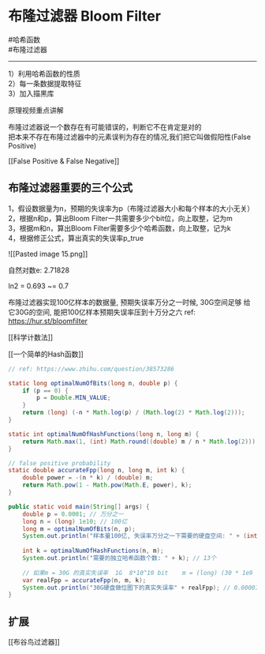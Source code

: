 # 布隆过滤器 Bloom Filter

#哈希函数   
#布隆过滤器  

---

1）利用哈希函数的性质   
2）每一条数据提取特征   
3）加入描黑库   

原理视频重点讲解

布隆过滤器说一个数存在有可能错误的，判断它不在肯定是对的   
把本来不存在布隆过滤器中的元素误判为存在的情况,我们把它叫做假阳性(False Positive)

[[False Positive & False Negative]]   


## 布隆过滤器重要的三个公式

1，假设数据量为n，预期的失误率为p（布隆过滤器大小和每个样本的大小无关）  
2，根据n和p，算出Bloom Filter一共需要多少个bit位，向上取整，记为m  
3，根据m和n，算出Bloom Filter需要多少个哈希函数，向上取整，记为k  
4，根据修正公式，算出真实的失误率p_true  

![[Pasted image 15.png]]

自然对数e: 2.71828  

ln2 = 0.693 ~= 0.7


布隆过滤器实现100亿样本的数据量, 预期失误率万分之一时候, 30G空间足够 给它30G的空间, 能把100亿样本预期失误率压到十万分之六
ref: https://hur.st/bloomfilter

[[科学计数法]]

[[一个简单的Hash函数]]

```java
// ref: https://www.zhihu.com/question/38573286

static long optimalNumOfBits(long n, double p) {
    if (p == 0) {
        p = Double.MIN_VALUE;
    }
    return (long) (-n * Math.log(p) / (Math.log(2) * Math.log(2)));
}

static int optimalNumOfHashFunctions(long n, long m) {
    return Math.max(1, (int) Math.round((double) m / n * Math.log(2)));
}

// false positive probability
static double accurateFpp(long n, long m, int k) {
    double power = -(n * k) / (double) m;
    return Math.pow(1 - Math.pow(Math.E, power), k);
}

public static void main(String[] args) {  
    double p = 0.0001; // 万分之一  
    long n = (long) 1e10; // 100亿  
    long m = optimalNumOfBits(n, p);  
    System.out.println("样本量100亿, 失误率万分之一下需要的硬盘空间: " + (int) (m / 8e9) + "G"); // 23G  
  
    int k = optimalNumOfHashFunctions(n, m);  
    System.out.println("需要的独立哈希函数个数: " + k); // 13个  
  
    // 如果m = 30G 的真实失误率  1G  8*10^10 bit    m = (long) (30 * 1e9 * 8);  
    var realFpp = accurateFpp(n, m, k);  
    System.out.println("30G硬盘做位图下的真实失误率" + realFpp); // 0.000011975, 十万分之1.2  
}
```
  
  
## 扩展

[[布谷鸟过滤器]]  